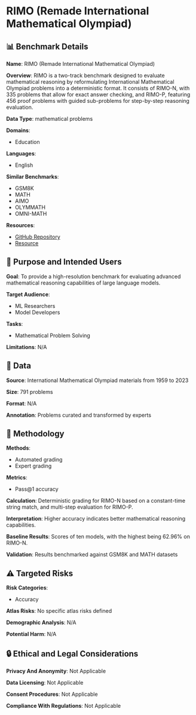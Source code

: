 # RIMO (Remade International Mathematical Olympiad)

## 📊 Benchmark Details

**Name**: RIMO (Remade International Mathematical Olympiad)

**Overview**: RIMO is a two-track benchmark designed to evaluate mathematical reasoning by reformulating International Mathematical Olympiad problems into a deterministic format. It consists of RIMO-N, with 335 problems that allow for exact answer checking, and RIMO-P, featuring 456 proof problems with guided sub-problems for step-by-step reasoning evaluation.

**Data Type**: mathematical problems

**Domains**:
- Education

**Languages**:
- English

**Similar Benchmarks**:
- GSM8K
- MATH
- AIMO
- OLYMMATH
- OMNI-MATH

**Resources**:
- [GitHub Repository](https://github.com/username/repo)
- [Resource](https://huggingface.co/datasets/RIMO)

## 🎯 Purpose and Intended Users

**Goal**: To provide a high-resolution benchmark for evaluating advanced mathematical reasoning capabilities of large language models.

**Target Audience**:
- ML Researchers
- Model Developers

**Tasks**:
- Mathematical Problem Solving

**Limitations**: N/A

## 💾 Data

**Source**: International Mathematical Olympiad materials from 1959 to 2023

**Size**: 791 problems

**Format**: N/A

**Annotation**: Problems curated and transformed by experts

## 🔬 Methodology

**Methods**:
- Automated grading
- Expert grading

**Metrics**:
- Pass@1 accuracy

**Calculation**: Deterministic grading for RIMO-N based on a constant-time string match, and multi-step evaluation for RIMO-P.

**Interpretation**: Higher accuracy indicates better mathematical reasoning capabilities.

**Baseline Results**: Scores of ten models, with the highest being 62.96% on RIMO-N.

**Validation**: Results benchmarked against GSM8K and MATH datasets

## ⚠️ Targeted Risks

**Risk Categories**:
- Accuracy

**Atlas Risks**:
No specific atlas risks defined

**Demographic Analysis**: N/A

**Potential Harm**: N/A

## 🔒 Ethical and Legal Considerations

**Privacy And Anonymity**: Not Applicable

**Data Licensing**: Not Applicable

**Consent Procedures**: Not Applicable

**Compliance With Regulations**: Not Applicable
